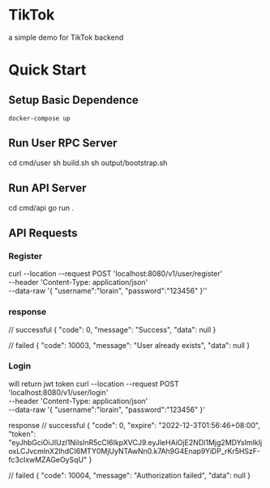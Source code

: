 # TikTok
a simple demo for TikTok backend

# Quick Start
## Setup Basic Dependence
    docker-compose up
## Run User RPC Server
cd cmd/user
sh build.sh
sh output/bootstrap.sh

## Run API Server
cd cmd/api
go run .

## API Requests
### Register
curl --location --request POST 'localhost:8080/v1/user/register' \
--header 'Content-Type: application/json' \
--data-raw '{
    "username":"lorain",
    "password":"123456"
}''
### response
// successful
{
    "code": 0,
    "message": "Success",
    "data": null
}

// failed
{
    "code": 10003,
    "message": "User already exists",
    "data": null
}

### Login
will return jwt token
curl --location --request POST 'localhost:8080/v1/user/login' \
--header 'Content-Type: application/json' \
--data-raw '{
    "username":"lorain",
    "password":"123456"
}'

response
// successful
{
    "code": 0,
    "expire": "2022-12-3T01:56:46+08:00",
    "token": "eyJhbGciOiJIUzI1NiIsInR5cCI6IkpXVCJ9.eyJleHAiOjE2NDI1Mjg2MDYsImlkIjoxLCJvcmlnX2lhdCI6MTY0MjUyNTAwNn0.k7Ah9G4Enap9YiDP_rKr5HSzF-fc3cIxwMZAGeOySqU"
}

// failed
{
    "code": 10004,
    "message": "Authorization failed",
    "data": null
}